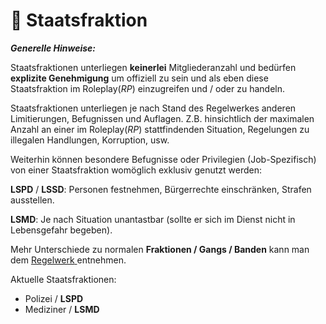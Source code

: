 # 📘 Staatsfraktion

_**Generelle Hinweise:**_

Staatsfraktionen unterliegen **keinerlei** Mitgliederanzahl und bedürfen **explizite Genehmigung** um offiziell zu sein und als eben diese Staatsfraktion im Roleplay(_RP_) einzugreifen und / oder zu handeln.

Staatsfraktionen unterliegen je nach Stand des Regelwerkes anderen Limitierungen, Befugnissen und Auflagen. Z.B. hinsichtlich der maximalen Anzahl an einer im Roleplay(_RP_) stattfindenden Situation, Regelungen zu illegalen Handlungen, Korruption, usw.

Weiterhin können besondere Befugnisse oder Privilegien (Job-Spezifisch) von einer Staatsfraktion womöglich exklusiv genutzt werden:

**LSPD** / **LSSD**: Personen festnehmen, Bürgerrechte einschränken, Strafen ausstellen.

**LSMD**: Je nach Situation unantastbar (sollte er sich im Dienst nicht in Lebensgefahr begeben).

Mehr Unterschiede zu normalen **Fraktionen / Gangs / Banden** kann man dem [Regelwerk](https://distrikt.gg/regeln/)[ ](../)entnehmen.

Aktuelle Staatsfraktionen:

* Polizei / **LSPD**
* Mediziner / **LSMD**
